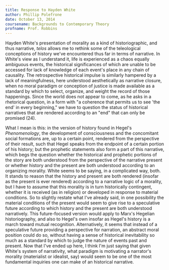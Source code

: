```yaml
---
title: Response to Hayden White
author: Phillip Polefrone
date: October 13, 2014
coursename: Backgrounds to Contemporary Theory
profname: Prof. Robbins
---
```


Hayden White's presentation of morality as a kind of historiographic, and thus narrative, *telos* allows me to rethink some of the teleological conceptions of history we've encountered thus far in terms of narrative. In White's view as I understand it, life is experienced as a chaos equally ambiguous events, the historical significances of which are unable to be accessed for lack of knowledge of each event's place in any chain of causality. The retrospective historical impulse is similarly hampered by a lack of meaningfulness, here understood aesthetically as narrative closure, when no moral paradigm or conception of justice is made available as a standard by which to select, organize, and weight the record of those happenings. Since the world does not appear to come, as he asks in a rhetorical question, in a form with "a coherence that permits us to see 'the end' in every beginning," we have to question the status of historical narratives that are rendered according to an "end" that can only be promised (24). 

What I mean is this: in the version of history found in Hegel's *Phenomenology*, the development of consciousness and the concomitant social formations are, up to a certain point, rendered from the perspective of their result, such that Hegel speaks from the endpoint of a certain portion of his history; but the prophetic statements also form a part of this narrative, which begs the question whether the historical and prophetic portions of the story are both understood from the perspective of the narrative present or whether history and the present are both understood according to an organizing morality. White seems to be saying, in a complicated way, both. It stands to reason that the history and present are both rendered (insofar as the present is ever rendered) according to a narrative logic of a morality, but I have to assume that this morality is in turn historically contingent, whether it is received (as in religion) or developed in response to material conditions. So to slightly restate what I've already said, in one possibility the material conditions of the present would seem to give rise to a speculative future according to which history and the present are both understood narratively. This future-focused version would apply to Marx's Hegelian historiography, and also to Hegel's own insofar as Hegel's history is a march toward mutual recognition. Alternatively, it seems that instead of a speculative future providing a perspective for narration, an abstract moral position could do so, without having a sense of historical inevitability so much as a standard by which to judge the nature of events past and present. Now that I've ended up here, I think I'm just saying that given White's system of narrativity, what paradigm is motivating a narrator's morality (materialist or idealist, say) would seem to be one of the most fundamental inquiries one can make of an historical narrative.